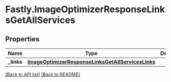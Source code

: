 # Fastly.ImageOptimizerResponseLinksGetAllServices

## Properties

Name | Type | Description | Notes
------------ | ------------- | ------------- | -------------
**_links** | [**ImageOptimizerResponseLinksGetAllServicesLinks**](ImageOptimizerResponseLinksGetAllServicesLinks.md) |  | [optional] 


[[Back to API list]](../../README.md#endpoints) [[Back to README]](../../README.md)
